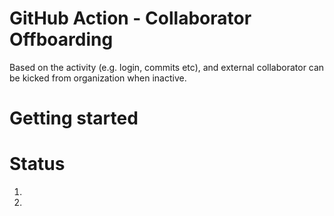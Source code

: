 # GitHub Action - Collaborator Offboarding
Based on the activity (e.g. login, commits etc), and external collaborator can be kicked from organization when inactive. 

# Getting started


# Status
1. 
2. 
